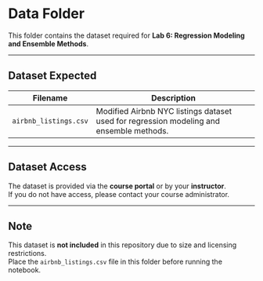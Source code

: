 # Data Folder

This folder contains the dataset required for **Lab 6: Regression Modeling and Ensemble Methods**.

---

## Dataset Expected

| Filename              | Description                                    |
|-----------------------|------------------------------------------------|
| `airbnb_listings.csv` | Modified Airbnb NYC listings dataset used for regression modeling and ensemble methods. |

---

## Dataset Access

The dataset is provided via the **course portal** or by your **instructor**.  
If you do not have access, please contact your course administrator.

---

## Note

This dataset is **not included** in this repository due to size and licensing restrictions.  
Place the `airbnb_listings.csv` file in this folder before running the notebook.

